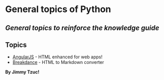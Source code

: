# General topics of Python
## _General topics to reinforce the knowledge guide_

## Topics

- [AngularJS] - HTML enhanced for web apps!
- [Breakdance](https://breakdance.github.io/breakdance/) - HTML
to Markdown converter

**By Jimmy Tzuc!**

   [AngularJS]: <http://angularjs.org>